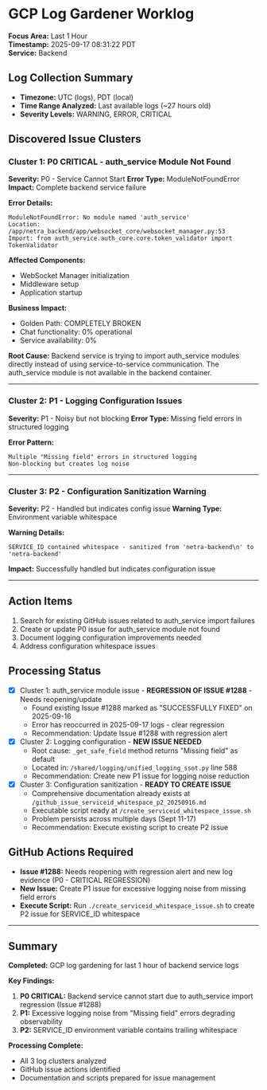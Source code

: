 # GCP Log Gardener Worklog
**Focus Area:** Last 1 Hour  
**Timestamp:** 2025-09-17 08:31:22 PDT  
**Service:** Backend  

## Log Collection Summary
- **Timezone:** UTC (logs), PDT (local)  
- **Time Range Analyzed:** Last available logs (~27 hours old)
- **Severity Levels:** WARNING, ERROR, CRITICAL

## Discovered Issue Clusters

### Cluster 1: P0 CRITICAL - auth_service Module Not Found
**Severity:** P0 - Service Cannot Start
**Error Type:** ModuleNotFoundError
**Impact:** Complete backend service failure

**Error Details:**
```
ModuleNotFoundError: No module named 'auth_service'
Location: /app/netra_backend/app/websocket_core/websocket_manager.py:53
Import: from auth_service.auth_core.core.token_validator import TokenValidator
```

**Affected Components:**
- WebSocket Manager initialization
- Middleware setup
- Application startup

**Business Impact:**
- Golden Path: COMPLETELY BROKEN
- Chat functionality: 0% operational
- Service availability: 0%

**Root Cause:**
Backend service is trying to import auth_service modules directly instead of using service-to-service communication. The auth_service module is not available in the backend container.

---

### Cluster 2: P1 - Logging Configuration Issues
**Severity:** P1 - Noisy but not blocking
**Error Type:** Missing field errors in structured logging

**Error Pattern:**
```
Multiple "Missing field" errors in structured logging
Non-blocking but creates log noise
```

---

### Cluster 3: P2 - Configuration Sanitization Warning
**Severity:** P2 - Handled but indicates config issue
**Warning Type:** Environment variable whitespace

**Warning Details:**
```
SERVICE_ID contained whitespace - sanitized from 'netra-backend\n' to 'netra-backend'
```

**Impact:** Successfully handled but indicates configuration issue

---

## Action Items
1. Search for existing GitHub issues related to auth_service import failures
2. Create or update P0 issue for auth_service module not found
3. Document logging configuration improvements needed
4. Address configuration whitespace issues

## Processing Status
- [x] Cluster 1: auth_service module issue - **REGRESSION OF ISSUE #1288** - Needs reopening/update
  - Found existing Issue #1288 marked as "SUCCESSFULLY FIXED" on 2025-09-16
  - Error has reoccurred in 2025-09-17 logs - clear regression
  - Recommendation: Update Issue #1288 with regression alert
- [x] Cluster 2: Logging configuration - **NEW ISSUE NEEDED**
  - Root cause: `_get_safe_field` method returns "Missing field" as default
  - Located in: `/shared/logging/unified_logging_ssot.py` line 588
  - Recommendation: Create new P1 issue for logging noise reduction
- [x] Cluster 3: Configuration sanitization - **READY TO CREATE ISSUE**
  - Comprehensive documentation already exists at `/github_issue_serviceid_whitespace_p2_20250916.md`
  - Executable script ready at `/create_serviceid_whitespace_issue.sh`
  - Problem persists across multiple days (Sept 11-17)
  - Recommendation: Execute existing script to create P2 issue

## GitHub Actions Required
- **Issue #1288:** Needs reopening with regression alert and new log evidence (P0 - CRITICAL REGRESSION)
- **New Issue:** Create P1 issue for excessive logging noise from missing field errors
- **Execute Script:** Run `./create_serviceid_whitespace_issue.sh` to create P2 issue for SERVICE_ID whitespace

---

## Summary

**Completed:** GCP log gardening for last 1 hour of backend service logs

**Key Findings:**
1. **P0 CRITICAL:** Backend service cannot start due to auth_service import regression (Issue #1288)
2. **P1:** Excessive logging noise from "Missing field" errors degrading observability
3. **P2:** SERVICE_ID environment variable contains trailing whitespace

**Processing Complete:** 
- All 3 log clusters analyzed
- GitHub issue actions identified
- Documentation and scripts prepared for issue management